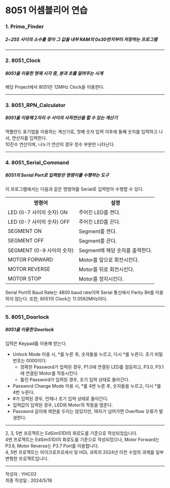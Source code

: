 # 8051 어셈블리어 연습
<!-- # 8051 Assembly Language Practice -->

### 1. Prime_Finder

##### 2~255 사이의 소수를 찾아 그 값을 내부 RAM의 0x30번지부터 저장하는 프로그램

---
### 2. 8051_Clock

##### 8051을 이용한 현재 시각 중, 분과 초를 알려주는 시계

해당 Project에서 8051은 12MHz Clock을 이용한다.  

---
### 3. 8051_RPN_Calculator

##### 8051을 이용해 2자리 수 사이의 사칙연산을 할 수 있는 계산기

역폴란드 표기법을 이용하는 계산기로, 첫째 숫자 입력 이후에 둘째 숫자를 입력하고 나서, 연산자를 입력한다.  
10진수 연산이며, 나누기 연산의 경우 정수 부분만 나타난다.  

---
### 4. 8051_Serial_Command

##### 8051의 Serial Port로 입력받은 명령어를 수행하는 도구

이 프로그램에서는 다음과 같은 명령어를 Serial로 입력받아 수행할 수 있다.  
<table>
    <tr>
        <th>명령어</th>
        <th>설명</th>
    </tr>
    <tr>
        <td>LED (0-7 사이의 숫자) ON</td>
        <td>주어진 LED를 켠다.</td>
    </tr>
    <tr>
        <td>LED (0-7 사이의 숫자) OFF</td>
        <td>주어진 LED를 끈다.</td>
    </tr>
    <tr>
        <td>SEGMENT ON</td>
        <td>Segment를 켠다.</td>
    </tr>
    <tr>
        <td>SEGMENT OFF</td>
        <td>Segment를 끈다.</td>
    </tr>
    <tr>
        <td>SEGMENT (0-9 사이의 숫자)</td>
        <td>Segment에 해당 숫자를 출력한다.</td>
    </tr>
    <tr>
        <td>MOTOR FORWARD</td>
        <td>Motor를 앞으로 회전시킨다.</td>
    </tr>
    <tr>
        <td>MOTOR REVERSE</td>
        <td>Motor를 뒤로 회전시킨다.</td>
    </tr>
    <tr>
        <td>MOTOR STOP</td>
        <td>Motor를 정지시킨다.</td>
    </tr>
</table>

Serial Port의 Baud Rate는 4800 baud rate이며 Serial 통신에서 Parity Bit를 이용하지 않는다. 또한, 8051의 Clock는 11.0592MHz이다.  

---
### 5. 8051_Doorlock

##### 8051을 이용한 Doorlock

입력은 Keypad를 이용해 받는다.  
- Unlock Mode 이용 시, *를 누른 후, 숫자들을 누르고, 다시 *를 누른다. 초기 비밀번호는 0000이다.
    - 정확한 Password가 입력된 경우, P1.0에 연결된 LED를 점등하고, P3.0, P3.1에 연결된 Motor를 작동시킨다.
    - 틀린 Password가 입력된 경우, 초기 입력 상태로 돌아간다.
- Password Change Mode 이용 시, *를 4번 누른 후, 숫자들을 누르고, 다시 *를 4번 누른다.
- #가 입력된 경우, 언제나 초기 입력 상태로 돌아간다.
- 입력값이 입력된 경우, LED와 Motor의 작동을 멈춘다.
- Password 길이에 제한을 두지는 않았지만, 16자가 넘어가면 Overflow 오류가 발생한다.

---
2, 3, 5번 프로젝트는 EdSim51DI의 회로도를 기준으로 작성되었습니다.  
4번 프로젝트는 EdSim51DI의 회로도를 기준으로 작성되었으나, Motor Forward는 P3.6, Motor Reverse는 P3.7 Port를 이용합니다.  
4, 5번 프로젝트는 마이크로프로세서 및 HDL 과목의 2024년 이전 수업의 과제를 일부 변형한 프로젝트입니다.  

---
작성자 : YHC03  
최종 작성일 : 2024/5/18  